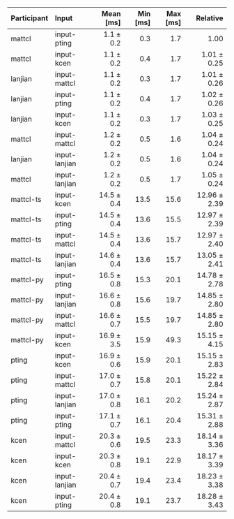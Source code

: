 | Participant | Input | Mean [ms] | Min [ms] | Max [ms] | Relative |
|:---|:---|---:|---:|---:|---:|
| mattcl | input-pting | 1.1 ± 0.2 | 0.3 | 1.7 | 1.00 |
| mattcl | input-kcen | 1.1 ± 0.2 | 0.4 | 1.7 | 1.01 ± 0.25 |
| lanjian | input-mattcl | 1.1 ± 0.2 | 0.3 | 1.7 | 1.01 ± 0.26 |
| lanjian | input-pting | 1.1 ± 0.2 | 0.4 | 1.7 | 1.02 ± 0.26 |
| lanjian | input-kcen | 1.1 ± 0.2 | 0.3 | 1.7 | 1.03 ± 0.25 |
| mattcl | input-mattcl | 1.2 ± 0.2 | 0.5 | 1.6 | 1.04 ± 0.24 |
| lanjian | input-lanjian | 1.2 ± 0.2 | 0.5 | 1.6 | 1.04 ± 0.24 |
| mattcl | input-lanjian | 1.2 ± 0.2 | 0.5 | 1.7 | 1.05 ± 0.24 |
| mattcl-ts | input-kcen | 14.5 ± 0.4 | 13.5 | 15.6 | 12.96 ± 2.39 |
| mattcl-ts | input-pting | 14.5 ± 0.4 | 13.6 | 15.5 | 12.97 ± 2.39 |
| mattcl-ts | input-mattcl | 14.5 ± 0.4 | 13.6 | 15.7 | 12.97 ± 2.40 |
| mattcl-ts | input-lanjian | 14.6 ± 0.4 | 13.6 | 15.7 | 13.05 ± 2.41 |
| mattcl-py | input-pting | 16.5 ± 0.8 | 15.3 | 20.1 | 14.78 ± 2.78 |
| mattcl-py | input-lanjian | 16.6 ± 0.8 | 15.6 | 19.7 | 14.85 ± 2.80 |
| mattcl-py | input-mattcl | 16.6 ± 0.7 | 15.5 | 19.7 | 14.85 ± 2.80 |
| mattcl-py | input-kcen | 16.9 ± 3.5 | 15.9 | 49.3 | 15.15 ± 4.15 |
| pting | input-kcen | 16.9 ± 0.6 | 15.9 | 20.1 | 15.15 ± 2.83 |
| pting | input-mattcl | 17.0 ± 0.7 | 15.8 | 20.1 | 15.22 ± 2.84 |
| pting | input-lanjian | 17.0 ± 0.8 | 16.1 | 20.2 | 15.24 ± 2.87 |
| pting | input-pting | 17.1 ± 0.7 | 16.1 | 20.4 | 15.31 ± 2.88 |
| kcen | input-mattcl | 20.3 ± 0.6 | 19.5 | 23.3 | 18.14 ± 3.36 |
| kcen | input-kcen | 20.3 ± 0.8 | 19.1 | 22.9 | 18.17 ± 3.39 |
| kcen | input-lanjian | 20.4 ± 0.7 | 19.4 | 23.4 | 18.23 ± 3.38 |
| kcen | input-pting | 20.4 ± 0.8 | 19.1 | 23.7 | 18.28 ± 3.43 |
